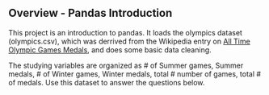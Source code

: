 ## Overview - Pandas Introduction
This project is an introduction to pandas. It loads the olympics dataset (olympics.csv), which was derrived from the Wikipedia 
entry on [All Time Olympic Games Medals](https://en.wikipedia.org/wiki/All-time_Olympic_Games_medal_table), 
and does some basic data cleaning. 
 
The studying variables are organized as # of Summer games, Summer medals, # of Winter games, Winter medals, total # number of games, total # of medals. Use this dataset to answer the questions below.
